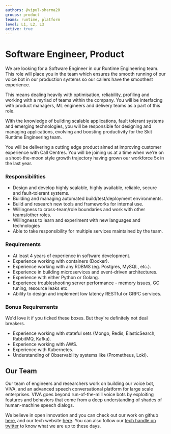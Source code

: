 ```yaml
---
authors: @vipul-sharma20
groups: product
teams: runtime, platform
level: L1, L2, L3
active: true
---
```


# Software Engineer, Product

We are looking for a Software Engineer in our Runtime Engineering team. This
role will place you in the team which ensures the smooth running of our voice
bot in our production systems so our callers have the smoothest experience.

This means dealing heavily with optimisation, reliability, profiling and
working with a myriad of teams within the company. You will be interfacing with
product managers, ML engineers and delivery teams as a part of this role.

With the knowledge of building scalable applications, fault tolerant systems
and emerging technologies, you will be responsible for designing and managing
applications, evolving and boosting productivity for the Skit Runtime
Engineering team.

You will be delivering a cutting edge product aimed at improving customer
experience with Call Centres. You will be joining us at a time when we're on a
shoot-the-moon style growth trajectory having grown our workforce 5x in the
last year.

### Responsibilities

- Design and develop highly scalable, highly available, reliable, secure and
  fault-tolerant systems.
- Building and managing automated build/test/deployment environments.
- Build and research new tools and frameworks for internal use.
- Willingness to cross-team/role boundaries and work with other teams/other
  roles.
- Willingness to learn and experiment with new languages and technologies
- Able to take responsibility for multiple services maintained by the team.

### Requirements

- At least 4 years of experience in software development.
- Experience working with containers (Docker).
- Experience working with any RDBMS (eg. Postgres, MySQL, etc.).
- Experience in building microservices and event-driven architectures.
- Experience with either Python or Golang.
- Experience troubleshooting server performance - memory issues, GC tuning,
  resource leaks etc.
- Ability to design and implement low latency RESTful or GRPC services.

### Bonus Requirements

We'd love it if you ticked these boxes. But they're definitely not deal
breakers.

- Experience working with stateful sets (Mongo, Redis, ElasticSearch, RabbitMQ,
  Kafka).
- Experience working with AWS.
- Experience with Kubernetes.
- Understanding of Observability systems like (Prometheus, Loki).


## Our Team

Our team of engineers and researchers work on building our voice bot, VIVA, and
an advanced speech conversational platform for large scale enterprises. VIVA
goes beyond run-of-the-mill voice bots by exploiting features and behaviors
that come from a deep understanding of shades of human-machine speech dialogs.

We believe in open innovation and you can check out our work on github
[here](https://github.com/skit-ai), and our tech website
[here](https://tech.skit.ai/). You can also follow our [tech handle on
twitter](https://twitter.com/SkitTech/) to know what we are up to these days.
